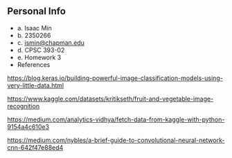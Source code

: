 
## Personal Info

- a. Isaac Min
- b. 2350266
- c. ismin@chapman.edu
- d. CPSC 393-02
- e. Homework 3
- References

https://blog.keras.io/building-powerful-image-classification-models-using-very-little-data.html

https://www.kaggle.com/datasets/kritikseth/fruit-and-vegetable-image-recognition

https://medium.com/analytics-vidhya/fetch-data-from-kaggle-with-python-9154a4c610e3

https://medium.com/nybles/a-brief-guide-to-convolutional-neural-network-cnn-642f47e88ed4